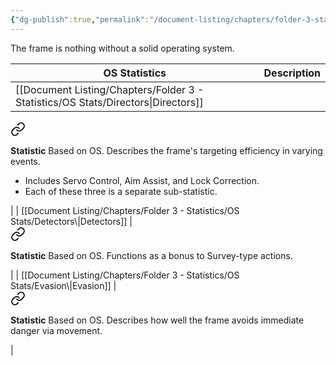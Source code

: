 ```yaml
---
{"dg-publish":true,"permalink":"/document-listing/chapters/folder-3-statistics/os-statistics/"}
---
```


The frame is nothing without a solid operating system.

| OS Statistics | Description    |
| ------------- | -------------- |
| [[Document Listing/Chapters/Folder 3 - Statistics/OS Stats/Directors\|Directors]] | 
<div class="transclusion internal-embed is-loaded"><a class="markdown-embed-link" href="/document-listing/chapters/folder-3-statistics/os-stats/directors/" aria-label="Open link"><svg xmlns="http://www.w3.org/2000/svg" width="24" height="24" viewBox="0 0 24 24" fill="none" stroke="currentColor" stroke-width="2" stroke-linecap="round" stroke-linejoin="round" class="svg-icon lucide-link"><path d="M10 13a5 5 0 0 0 7.54.54l3-3a5 5 0 0 0-7.07-7.07l-1.72 1.71"></path><path d="M14 11a5 5 0 0 0-7.54-.54l-3 3a5 5 0 0 0 7.07 7.07l1.71-1.71"></path></svg></a><div class="markdown-embed">




**Statistic** 
Based on OS. Describes the frame's targeting efficiency in varying events.
- Includes Servo Control, Aim Assist, and Lock Correction.
- Each of these three is a separate sub-statistic.

</div></div>
 |
| [[Document Listing/Chapters/Folder 3 - Statistics/OS Stats/Detectors\|Detectors]] | 
<div class="transclusion internal-embed is-loaded"><a class="markdown-embed-link" href="/document-listing/chapters/folder-3-statistics/os-stats/detectors/" aria-label="Open link"><svg xmlns="http://www.w3.org/2000/svg" width="24" height="24" viewBox="0 0 24 24" fill="none" stroke="currentColor" stroke-width="2" stroke-linecap="round" stroke-linejoin="round" class="svg-icon lucide-link"><path d="M10 13a5 5 0 0 0 7.54.54l3-3a5 5 0 0 0-7.07-7.07l-1.72 1.71"></path><path d="M14 11a5 5 0 0 0-7.54-.54l-3 3a5 5 0 0 0 7.07 7.07l1.71-1.71"></path></svg></a><div class="markdown-embed">




**Statistic**
Based on OS. Functions as a bonus to Survey-type actions.

</div></div>
 |
| [[Document Listing/Chapters/Folder 3 - Statistics/OS Stats/Evasion\|Evasion]]   | 
<div class="transclusion internal-embed is-loaded"><a class="markdown-embed-link" href="/document-listing/chapters/folder-3-statistics/os-stats/evasion/" aria-label="Open link"><svg xmlns="http://www.w3.org/2000/svg" width="24" height="24" viewBox="0 0 24 24" fill="none" stroke="currentColor" stroke-width="2" stroke-linecap="round" stroke-linejoin="round" class="svg-icon lucide-link"><path d="M10 13a5 5 0 0 0 7.54.54l3-3a5 5 0 0 0-7.07-7.07l-1.72 1.71"></path><path d="M14 11a5 5 0 0 0-7.54-.54l-3 3a5 5 0 0 0 7.07 7.07l1.71-1.71"></path></svg></a><div class="markdown-embed">




**Statistic**
Based on OS. Describes how well the frame avoids immediate danger via movement.

</div></div>
   |
